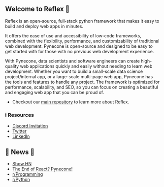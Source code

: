 ## Welcome to Reflex 👋


Reflex is an open-source, full-stack python framework that makes it easy to build and deploy web apps in minutes.

It offers the ease of use and accessibility of low-code frameworks, combined with the flexibility, performance, and customizability of traditional web development. Pynecone is open-source and designed to be easy to get started with for those with no previous web development experience.  

With Pynecone, data scientists and software engineers can create high-quality web applications quickly and easily without needing to learn web development. Whether you want to build a small-scale data science project/internal app, or a large-scale multi-page web app, Pynecone has the tools and features to handle any project. The framework is optimized for performance, scalability, and SEO, so you can focus on creating a beautiful and engaging web app that you can be proud of.

- Checkout our [main repository](https://github.com/pynecone-io/reflex)  to learn more about Reflex.

### ℹ️ Resources 

- [Discord Invitation](https://discord.gg/T5WSbC2YtQ)
- [Twitter](https://twitter.com/pynecone_io)
- [LinkedIn](https://www.linkedin.com/company/pynecone-io/)

## 🚨 News 📰
- [Show HN](https://news.ycombinator.com/item?id=33922754)
- [The End of React? Pynecone!](https://www.youtube.com/watch?v=47BL6WLZJ1g)
- [r/Programming](https://www.reddit.com/r/programming/comments/zh0uov/i_made_a_way_to_build_web_apps_in_pure_python/)
- [r/Python](https://www.reddit.com/r/Python/comments/zh0pmy/pynecone_web_apps_in_pure_python/)

